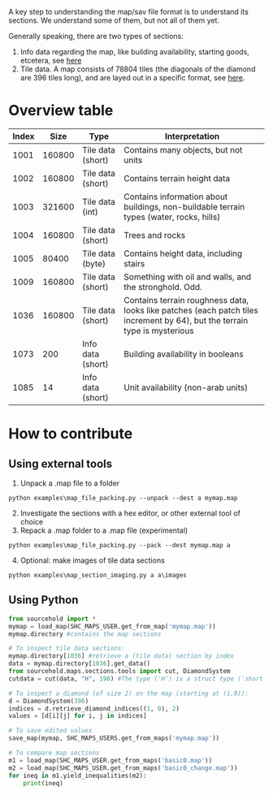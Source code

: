 A key step to understanding the map/sav file format is to understand its sections.
We understand some of them, but not all of them yet.

Generally speaking, there are two types of sections:
1. Info data regarding the map, like building availability, starting goods, etcetera, see [here](https://github.com/sourcehold/sourcehold-maps/blob/master/sourcehold/maps/sections/__init__.py)
2. Tile data. A map consists of 78804 tiles (the diagonals of the diamond are 396 tiles long), and are layed out in a specific format, see [here](https://github.com/sourcehold/sourcehold-maps/blob/master/resources/tiles-illustration.pdf).

# Overview table
| Index | Size | Type | Interpretation |
| ------------- | ------------- | --- | --- |
| 1001 | 160800 | Tile data (short) | Contains many objects, but not units |
| 1002 | 160800 | Tile data (short) | Contains terrain height data |
| 1003 | 321600 | Tile data (int) | Contains information about buildings, non-buildable terrain types (water, rocks, hills) |
| 1004 | 160800 | Tile data (short) | Trees and rocks |
| 1005 | 80400 | Tile data (byte) | Contains height data, including stairs |
| 1009 | 160800 | Tile data (short) | Something with oil and walls, and the stronghold. Odd.|
| 1036 | 160800 | Tile data (short) | Contains terrain roughness data, looks like patches (each patch tiles increment by 64), but the terrain type is mysterious |
| 1073 | 200 | Info data (short) | Building availability in booleans |
| 1085 | 14 | Info data (short) | Unit availability (non-arab units) |

# How to contribute
## Using external tools
1. Unpack a .map file to a folder
```console
python examples\map_file_packing.py --unpack --dest a mymap.map
```
2. Investigate the sections with a hex editor, or other external tool of choice
3. Repack a .map folder to a .map file (experimental)
```console
python examples\map_file_packing.py --pack --dest mymap.map a
```
4. Optional: make images of tile data sections
```console
python examples\map_section_imaging.py a a\images
```
## Using Python
```python
from sourcehold import *
mymap = load_map(SHC_MAPS_USER.get_from_map('mymap.map'))
mymap.directory #contains the map sections

# To inspect tile data sections:
mymap.directory[1036] #retrieve a (tile data) section by index
data = mymap.directory[1036].get_data()
from sourcehold.maps.sections.tools import cut, DiamondSystem
cutdata = cut(data, "H", 198) #The type ('H') is a struct type ('short'), and depends on the size of data.

# To inspect a diamond (of size 2) on the map (starting at (1,0)):
d = DiamondSystem(396)
indices = d.retrieve_diamond_indices((1, 0), 2)
values = [d[i][j] for i, j in indices]

# To save edited values
save_map(mymap, SHC_MAPS_USERS.get_from_maps('mymap.map'))

# To compare map sections
m1 = load_map(SHC_MAPS_USER.get_from_maps('basic0.map'))
m2 = load_map(SHC_MAPS_USER.get_from_maps('basic0_change.map'))
for ineq in m1.yield_inequalities(m2):
    print(ineq)
```